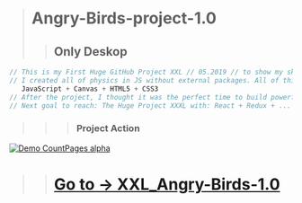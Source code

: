> # Angry-Birds-project-1.0 
>> ## Only Deskop
```js 
// This is my First Huge GitHub Project XXL // 05.2019 // to show my skills. 
// I created all of physics in JS without external packages. All of this is only:  
   JavaScript + Canvas + HTML5 + CSS3   
// After the project, I thought it was the perfect time to build powerful things and incredible magic everywhere.
// Next goal to reach: The Huge Project XXXL with: React + Redux + ...
```
>>> ### Project Action
[![Demo CountPages alpha](https://github.com/LukaszKolodziejski/XXL_Angry-Birds-1.0/blob/angryBirds-edits_1.0.1/video/videoGIF.gif)](https://lukaszkolodziejski.github.io/XXL_Angry-Birds-1.0/)

>> # [Go to -> XXL_Angry-Birds-1.0](https://lukaszkolodziejski.github.io/XXL_Angry-Birds-1.0/)

